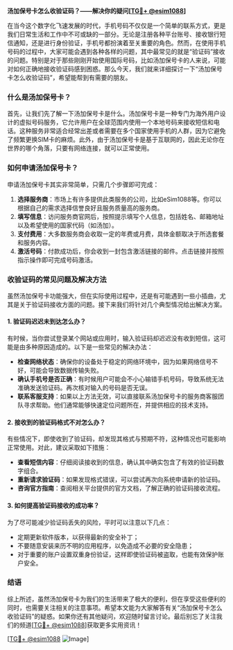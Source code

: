 **汤加保号卡怎么收验证码？——解决你的疑问[[TG💪+ @esim1088](https://t.me/s/esim1088)]**

在当今这个数字化飞速发展的时代，手机号码不仅仅是一个简单的联系方式，更是我们日常生活和工作中不可或缺的一部分。无论是注册各种平台账号、接收银行短信通知，还是进行身份验证，手机号都扮演着至关重要的角色。然而，在使用手机号码的过程中，大家可能会遇到各种各样的问题，其中最常见的就是“验证码”接收的问题。特别是对于那些刚刚开始使用国际号码，比如汤加保号卡的人来说，可能对如何正确地接收验证码感到困惑。那么今天，我们就来详细探讨一下“汤加保号卡怎么收验证码”，希望能帮到有需要的朋友。

### 什么是汤加保号卡？

首先，让我们先了解一下汤加保号卡是什么。汤加保号卡是一种专门为海外用户设计的虚拟号码服务，它允许用户在全球范围内使用一个本地号码来接收短信和电话。这种服务非常适合经常出差或者需要在多个国家使用手机的人群，因为它避免了频繁更换SIM卡的麻烦。此外，由于汤加保号卡是基于互联网的，因此无论你在世界的哪个角落，只要有网络连接，就可以正常使用。

### 如何申请汤加保号卡？

申请汤加保号卡其实非常简单，只需几个步骤即可完成：

1. **选择服务商**：市场上有许多提供此类服务的公司，比如eSim1088等。你可以根据自己的需求选择信誉良好且服务质量高的服务商。
2. **填写信息**：访问服务商官网后，按照提示填写个人信息，包括姓名、邮箱地址以及希望使用的国家代码（如汤加）。
3. **支付费用**：大多数服务商会收取一定的年费或月费，具体金额取决于所选套餐和服务内容。
4. **激活号码**：付款成功后，你会收到一封包含激活链接的邮件。点击链接并按照指示操作即可完成号码激活。

### 收验证码的常见问题及解决方法

虽然汤加保号卡功能强大，但在实际使用过程中，还是有可能遇到一些小插曲，尤其是关于验证码接收方面的问题。接下来我们将针对几个典型情况给出解决方案。

#### 1. 验证码迟迟未到达怎么办？

有时候，当你尝试登录某个网站或应用时，输入验证码却迟迟没有收到短信，这可能是由多种原因造成的。以下是一些常见的解决办法：

- **检查网络状态**：确保你的设备处于稳定的网络环境中，因为如果网络信号不好，可能会导致数据传输失败。
- **确认手机号是否正确**：有时候用户可能会不小心输错手机号码，导致系统无法准确发送验证码。再次核对输入的号码是否无误。
- **联系客服支持**：如果以上方法无效，可以直接联系汤加保号卡的服务商客服团队寻求帮助。他们通常能够快速定位问题所在，并提供相应的技术支持。

#### 2. 接收到的验证码格式不对怎么办？

有些情况下，即使收到了验证码，却发现其格式与预期不符，这种情况也可能影响正常使用。对此，建议采取如下措施：

- **查看短信内容**：仔细阅读接收到的信息，确认其中确实包含了有效的验证码数字组合。
- **重新请求验证码**：如果发现格式错误，可以尝试再次向系统申请新的验证码。
- **咨询官方指南**：查阅相关平台提供的官方文档，了解正确的验证码接收流程。

#### 3. 如何提高验证码接收的成功率？

为了尽可能减少验证码丢失的风险，平时可以注意以下几点：

- 定期更新软件版本，以获得最新的安全补丁；
- 不要随意安装来历不明的应用程序，以免造成不必要的安全隐患；
- 对于重要的账户设置双重身份验证，这样即使验证码被盗取，也能有效保护账户安全。

### 结语

综上所述，虽然汤加保号卡为我们的生活带来了极大的便利，但在享受这些便利的同时，也需要关注相关的注意事项。希望本文能为大家解答有关“汤加保号卡怎么收验证码”的疑惑。如果你还有其他疑问，欢迎随时留言讨论。最后别忘了关注我们的频道[[TG💪+ @esim1088](https://t.me/s/esim1088)]获取更多实用资讯！ 

[[TG💪+ @esim1088](https://t.me/s/esim1088) ![Image](https://i.postimg.cc/4NQfJmqS/Snipaste-2025-05-13-00-14-12.png)]
